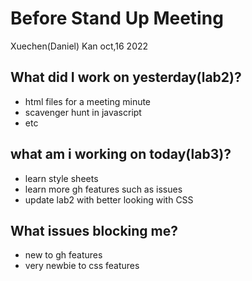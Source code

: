 # Before Stand Up Meeting
Xuechen(Daniel) Kan oct,16 2022

## What did I work on yesterday(lab2)?
- html files for a meeting minute 
- scavenger hunt in javascript
- etc

## what am i working on today(lab3)?
- learn style sheets 
- learn more gh features such as issues
- update lab2 with better looking with CSS

## What issues blocking me?
- new to gh features
- very newbie to css features